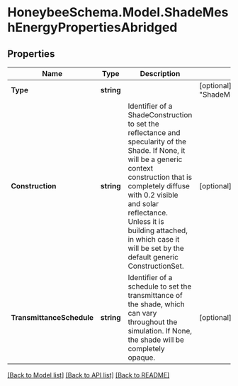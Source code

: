 
# HoneybeeSchema.Model.ShadeMeshEnergyPropertiesAbridged

## Properties

Name | Type | Description | Notes
------------ | ------------- | ------------- | -------------
**Type** | **string** |  | [optional] [readonly] [default to "ShadeMeshEnergyPropertiesAbridged"]
**Construction** | **string** | Identifier of a ShadeConstruction to set the reflectance and specularity of the Shade. If None, it will be a generic context construction that is completely diffuse with 0.2 visible and solar reflectance. Unless it is building attached, in which case it will be set by the default generic ConstructionSet. | [optional] 
**TransmittanceSchedule** | **string** | Identifier of a schedule to set the transmittance of the shade, which can vary throughout the simulation. If None, the shade will be completely opaque. | [optional] 

[[Back to Model list]](../README.md#documentation-for-models)
[[Back to API list]](../README.md#documentation-for-api-endpoints)
[[Back to README]](../README.md)

